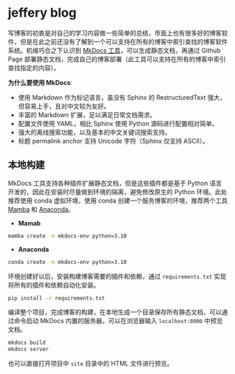 # jeffery blog

写博客的初衷是对自己的学习内容做一些简单的总结，市面上也有很多好的博客软件，但是在此之前还没有了解到一个可以支持在所有的博客中索引查找的博客软件系统。机缘巧合之下认识到 [MkDocs 工具](https://www.mkdocs.org/)，可以生成静态文档，再通过 Github Page 部署静态文档，完成自己的博客部署（此工具可以支持在所有的博客中索引查找指定的内容）。

**为什么要使用 MkDocs**:

* 使用 Markdown 作为标记语言，虽没有 Sphinx 的 RestructuredText 强大，但容易上手，且对中文较为友好。
* 丰富的 Markdown 扩展，足以满足日常文档需求。
* 配置文件使用 YAML，相比 Sphinx 使用 Python 源码进行配置相对简单。
* 强大的离线搜索功能，以及基本的中文关键词搜索支持。
* 标题 permalink anchor 支持 Unicode 字符（Sphinx 仅支持 ASCII）。

## 本地构建

MkDocs 工具支持各种插件扩展静态文档，但是这些插件都是基于 Python 语言开发的，因此在安装时尽量做到环境的隔离，避免修改原生的 Python 环境。此处推荐使用 conda 虚拟环境，使用 conda 创建一个服务博客的环境，推荐两个工具 [Mamba](https://mamba.readthedocs.io/en/latest/) 和 [Anaconda](https://www.anaconda.com/)。

- **Mamab**

```bash
mamba create -n mkdocs-env python=3.10
```

- **Anaconda**

```bash
conda create -n mkdocs-env python=3.10
```

环境创建好以后，安装构建博客需要的插件和依赖，通过 `requirements.txt` 实现将所有的插件和依赖自动化安装。

```bash
pip install -r requirements.txt
```

编译整个项目，完成博客的构建，在本地生成一个目录保存所有静态文档，可以通过命令启动 MkDocs 内置的服务器，可以在浏览器输入 `localhost:8000` 中预览文档。

```bash
mkdocs build
mkdocs server
```

也可以直接打开项目中 `site` 目录中的 HTML 文件进行预览。
